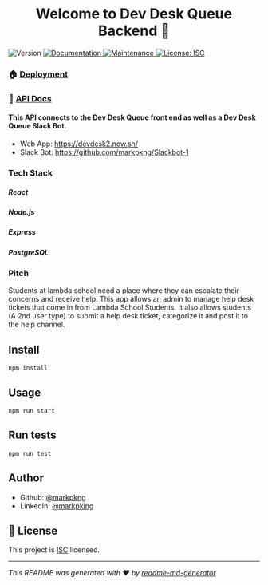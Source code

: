 <h1 align="center">Welcome to Dev Desk Queue Backend 👋</h1>
<p>
  <img alt="Version" src="https://img.shields.io/badge/version-1.0.0-blue.svg?cacheSeconds=2592000" />
  <a href="https://github.com/BuildWeek-Devdesk-Queue/Backend#readme" target="_blank">
    <img alt="Documentation" src="https://img.shields.io/badge/documentation-yes-brightgreen.svg" />
  </a>
  <a href="https://github.com/BuildWeek-Devdesk-Queue/Backend/graphs/commit-activity" target="_blank">
    <img alt="Maintenance" src="https://img.shields.io/badge/Maintained%3F-yes-green.svg" />
  </a>
  <a href="https://github.com/BuildWeek-Devdesk-Queue/Backend/blob/master/LICENSE" target="_blank">
    <img alt="License: ISC" src="https://img.shields.io/github/license/BuildWeek-Devdesk-Queue/Backend" />
  </a>
</p>

### 🏠 [Deployment](https://ddq.herokuapp.com/)
### :page_facing_up: [API Docs](https://documenter.getpostman.com/view/9136579/SW7aY7up?version=latest)

#### This API connects to the Dev Desk Queue front end as well as a Dev Desk Queue Slack Bot.

- Web App: <https://devdesk2.now.sh/>
- Slack Bot: <https://github.com/markpkng/Slackbot-1>

### Tech Stack
##### React
##### Node.js
##### Express
##### PostgreSQL

### Pitch

Students at lambda school need a place where they can escalate their concerns and receive help. This app allows an admin to manage help desk tickets that come in from Lambda School Students. It also allows students (A 2nd user type) to submit a help desk ticket, categorize it and post it to the help channel.

## Install

```
npm install
```

## Usage

```
npm run start
```

## Run tests

```
npm run test
```

## Author

* Github: [@markpkng](https://github.com/markpkng)
* LinkedIn: [@markpking](https://www.linkedin.com/in/markpking/)

## 📝 License

This project is [ISC](https://github.com/BuildWeek-Devdesk-Queue/Backend/blob/master/LICENSE) licensed.

***
_This README was generated with ❤️ by [readme-md-generator](https://github.com/kefranabg/readme-md-generator)_